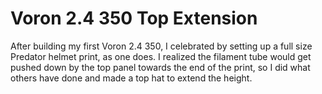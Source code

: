 # Voron 2.4 350 Top Extension

After building my first Voron 2.4 350, I celebrated by setting up a full size Predator helmet print, as one does. I realized the filament tube would get pushed down by the top panel towards the end of the print, so I did what others have done and made a top hat to extend the height.
